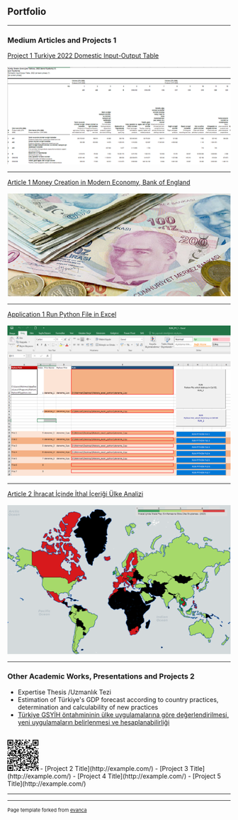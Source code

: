 ## Portfolio

---

### Medium Articles and Projects 1 

[Project 1 Turkiye 2022 Domestic Input-Output Table](/sample_page)
<br><br>
<img src="images/Resim_1.png?raw=true"/>

---
[Article 1 Money Creation in Modern Economy, Bank of England](/pdf/modern_economy_money.pdf)
<br><br>
<img src="images/banknot_1.png?raw=true"/>

---
[Application 1 Run Python File in Excel](/excel_file/RUN_PY_1.xlsm)
<br><br>
<img src="images/Eng_V1.png?raw=true"/>

---


[Article 2 İhracat İçinde İthal İçeriği Ülke Analizi](/sample_pages/sample_page_2)
<br><br>
<img src="images/Harita_1.png?raw=true"/>

---

### Other Academic Works, Presentations and Projects 2

-  Expertise Thesis /Uzmanlık Tezi 
-  Estimation of Türkiye's GDP forecast according to country practices, determination and calculability of new practices
- [Türkiye GSYİH öntahmininin ülke uygulamalarına göre değerlendirilmesi, yeni uygulamaların belirlenmesi ve hesaplanabilirliği](/sample_pages/sample_page_3)
<br><br>
<img src="images/indir_qr_1.png?raw=true"/>
- [Project 2 Title](http://example.com/)
- [Project 3 Title](http://example.com/)
- [Project 4 Title](http://example.com/)
- [Project 5 Title](http://example.com/)

---




---
<p style="font-size:11px">Page template forked from <a href="https://github.com/evanca/quick-portfolio">evanca</a></p>
<!-- Remove above link if you don't want to attibute -->
